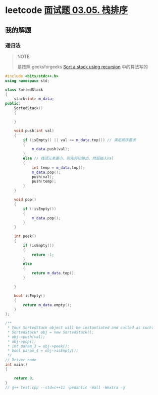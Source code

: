 # leetcode [面试题 03.05. 栈排序](https://leetcode.cn/problems/sort-of-stacks-lcci/)



## 我的解题

### 递归法

> NOTE: 
>
> 是按照 geeksforgeeks [Sort a stack using recursion](https://www.geeksforgeeks.org/sort-a-stack-using-recursion/) 中的算法写的

```C++
#include <bits/stdc++.h>
using namespace std;

class SortedStack
{
	stack<int> m_data;
public:
	SortedStack()
	{

	}

	void push(int val)
	{
		if (isEmpty() || val <= m_data.top()) // 满足顺序要求
		{
			m_data.push(val);
		}
		else // 栈顶元素更小，则先将它弹出，然后插入val
		{
			int temp = m_data.top();
			m_data.pop();
			push(val);
			push(temp);
		}
	}

	void pop()
	{
		if (!isEmpty())
		{
			m_data.pop();
		}
	}

	int peek()
	{
		if (isEmpty())
		{
			return -1;
		}
		else
		{
			return m_data.top();
		}

	}

	bool isEmpty()
	{
		return m_data.empty();
	}
};

/**
 * Your SortedStack object will be instantiated and called as such:
 * SortedStack* obj = new SortedStack();
 * obj->push(val);
 * obj->pop();
 * int param_3 = obj->peek();
 * bool param_4 = obj->isEmpty();
 */
// Driver code
int main()
{

	return 0;
}
// g++ test.cpp --std=c++11 -pedantic -Wall -Wextra -g


```

